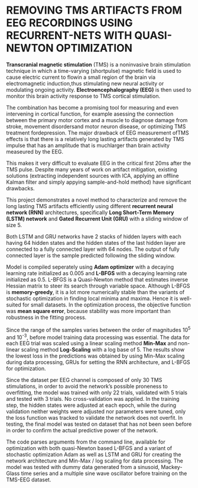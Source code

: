 # REMOVING TMS ARTIFACTS FROM EEG RECORDINGS USING RECURRENT-NETS WITH QUASI-NEWTON OPTIMIZATION 

**Transcranial  magnetic  stimulation**  (TMS)  is  a  noninvasive brain  stimulation  technique  in  which  a  time-varying  (shortpulse) magnetic field is used to cause electric current to flowin a small region of the brain via electromagnetic induction,thus stimulating new neural activity or modulating ongoing activity. **Electroencephalography (EEG)** is then used to monitor this brain activity response to TMS cortical stimulation.

The combination has become a promising tool for measuring and even intervening in cortical function, for example asessing the connection between the primary motor cortex and a muscle to diagnose damage from stroke, movement disordersand motor neuron disease, or optimizing TMS treatment fordepression.   The  major  drawback  of  EEG  measurement  ofTMS effects is that there is a relatively long lasting artifacts generated by TMS impulse that has an amplitude that is muchlarger than brain activity measeured by the EEG. 

This makes it very difficult to evaluate EEG in the critical first 20ms after the TMS pulse.  Despite many years of work on artifact mitigation, existing solutions (extracting independent sources with ICA, applying an offline Kalman filter and simply appying sample-and-hold method) have significant drawbacks.  

This project demonstrates a  novel  method  to  characterize  and  remove  the long lasting TMS artifacts efficiently using different **recurrent neural network (RNN)** architectures, specifically **Long Short-Term Memory  (LSTM)  network** and **Gated Recurrent Unit (GRU)** with a sliding window of size 5. 

Both LSTM and GRU networks have 2 stacks of hidden layers with each having 64 hidden states and the hidden states of the last hidden layer are connected to a fully connected layer with 64 nodes. The output of fully connected layer is the sample predicted following the sliding window. 

Model is compiled seperately using **Adam optimizer** with a decaying learning rate initialized as 0.005 and **L-BFGS** with a decaying learning rate initialized as 0.5. L-BFGS is a Quasi-Newton method that estimates inverse Hessian matrix to steer its search through variable space. Although L-BFGS is **memory-greedy**, it is a lot more numerically stable than the variants of stochastic optimization in finding local minima and maxima. Hence it is well-suited for small datasets. In the optimization process, the objective function was **mean square error**, because stability was more important than robustness in the fitting process. 

Since the range of the samples varies between the order of magnitudes 10<sup>5</sup> and 10<sup>-3</sup>, before model training data processing was essential. The data for each EEG trial was scaled using a linear scaling method **Min-Max** and non-linear scaling method **Log-Scaling** with a log base of 5. The results show the lowest loss in the predictions was obtained by using Min-Max scaling during data processing, GRUs for setting the RNN architecture, and L-BFGS for optimization. 

Since the dataset per EEG channel is composed of only 30 TMS stimulations,  in order to avoid the network’s possible  proneness  to  overfitting,  the  model  was trained with only 22 trials, validated with 5 trials and tested with 3 trials. No cross-validation was applied. In the training step, the hidden states were adjusted at each epoch, while the during validation neither weights were adjusted nor parameters were tuned, only the loss function was tracked to validate the network does not overfit. In testing, the final model was tested on dataset that has not been seen before in order to confirm the actual predictive power of the network.

The code parses arguments from the command line, available for optimization with both quasi-Newton based L-BFGS and a variant of stochastic optimization Adam as well as LSTM and GRU for creating the network architecture and Min-Max / log scaling for data processing. The model was tested with dummy data generated from a sinusoid, Mackey-Glass time series and a multiple sine wave oscillator before training on the TMS-EEG dataset.
